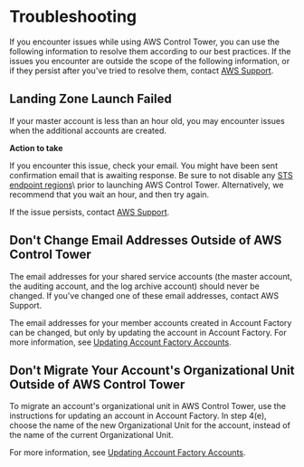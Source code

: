 # Troubleshooting<a name="troubleshooting"></a>

If you encounter issues while using AWS Control Tower, you can use the following information to resolve them according to our best practices\. If the issues you encounter are outside the scope of the following information, or if they persist after you've tried to resolve them, contact [AWS Support](https://aws.amazon.com/premiumsupport/)\.

## Landing Zone Launch Failed<a name="setup-failed"></a>

If your master account is less than an hour old, you may encounter issues when the additional accounts are created\.

**Action to take**  

If you encounter this issue, check your email\. You might have been sent confirmation email that is awaiting response\. Be sure to not disable any [STS endpoint regions](https://console.aws.amazon.com/iam/home#/account_settings)\ prior to launching AWS Control Tower\. Alternatively, we recommend that you wait an hour, and then try again\.

If the issue persists, contact [AWS Support](https://aws.amazon.com/premiumsupport/)\.

## Don't Change Email Addresses Outside of AWS Control Tower<a name="email-change"></a>

The email addresses for your shared service accounts \(the master account, the auditing account, and the log archive account\) should never be changed\. If you've changed one of these email addresses, contact AWS Support\.

The email addresses for your member accounts created in Account Factory can be changed, but only by updating the account in Account Factory\. For more information, see [Updating Account Factory Accounts](account-factory.md#updating-account-factory-accounts)\.

## Don't Migrate Your Account's Organizational Unit Outside of AWS Control Tower<a name="ou-change"></a>

To migrate an account's organizational unit in AWS Control Tower, use the instructions for updating an account in Account Factory\. In step 4\(e\), choose the name of the new Organizational Unit for the account, instead of the name of the current Organizational Unit\.

For more information, see [Updating Account Factory Accounts](account-factory.md#updating-account-factory-accounts)\.
